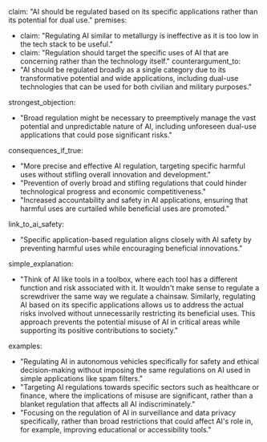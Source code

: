 claim: "AI should be regulated based on its specific applications rather than its potential for dual use."
premises:
  - claim: "Regulating AI similar to metallurgy is ineffective as it is too low in the tech stack to be useful."
  - claim: "Regulation should target the specific uses of AI that are concerning rather than the technology itself."
counterargument_to:
  - "AI should be regulated broadly as a single category due to its transformative potential and wide applications, including dual-use technologies that can be used for both civilian and military purposes."

strongest_objection:
  - "Broad regulation might be necessary to preemptively manage the vast potential and unpredictable nature of AI, including unforeseen dual-use applications that could pose significant risks."

consequences_if_true:
  - "More precise and effective AI regulation, targeting specific harmful uses without stifling overall innovation and development."
  - "Prevention of overly broad and stifling regulations that could hinder technological progress and economic competitiveness."
  - "Increased accountability and safety in AI applications, ensuring that harmful uses are curtailed while beneficial uses are promoted."

link_to_ai_safety:
  - "Specific application-based regulation aligns closely with AI safety by preventing harmful uses while encouraging beneficial innovations."

simple_explanation:
  - "Think of AI like tools in a toolbox, where each tool has a different function and risk associated with it. It wouldn't make sense to regulate a screwdriver the same way we regulate a chainsaw. Similarly, regulating AI based on its specific applications allows us to address the actual risks involved without unnecessarily restricting its beneficial uses. This approach prevents the potential misuse of AI in critical areas while supporting its positive contributions to society."

examples:
  - "Regulating AI in autonomous vehicles specifically for safety and ethical decision-making without imposing the same regulations on AI used in simple applications like spam filters."
  - "Targeting AI regulations towards specific sectors such as healthcare or finance, where the implications of misuse are significant, rather than a blanket regulation that affects all AI indiscriminately."
  - "Focusing on the regulation of AI in surveillance and data privacy specifically, rather than broad restrictions that could affect AI's role in, for example, improving educational or accessibility tools."